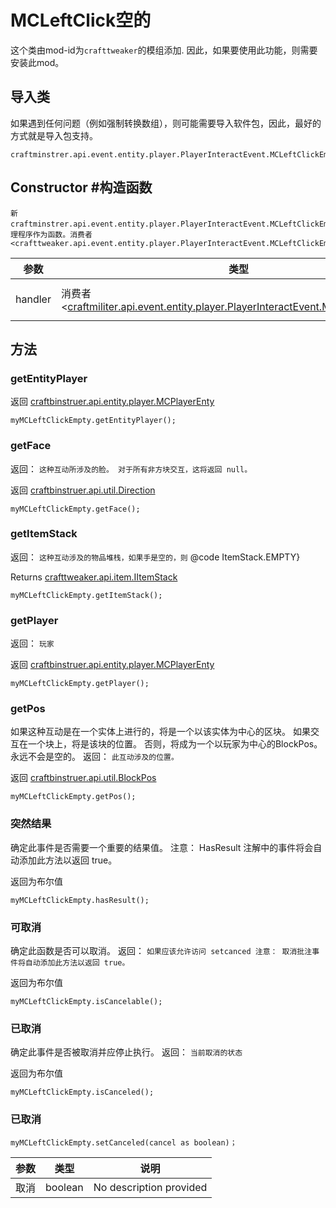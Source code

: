 # MCLeftClick空的

这个类由mod-id为`crafttweaker`的模组添加. 因此，如果要使用此功能，则需要安装此mod。

## 导入类
如果遇到任何问题（例如强制转换数组），则可能需要导入软件包，因此，最好的方式就是导入包支持。
```zenscript
craftminstrer.api.event.entity.player.PlayerInteractEvent.MCLeftClickEmpty
```

## Constructor #构造函数
```zenscript
新 craftminstrer.api.event.entity.player.PlayerInteractEvent.MCLeftClickEmpty(处理程序作为函数。消费者<crafttweaker.api.event.entity.player.PlayerInteractEvent.MCLeftClickEmpty>);
```
| 参数      | 类型                                                                                                                                                      | 描述                      |
| ------- | ------------------------------------------------------------------------------------------------------------------------------------------------------- | ----------------------- |
| handler | 消费者<[craftmiliter.api.event.entity.player.PlayerInteractEvent.MCLeftClickEmpty](/vanilla/api/event/entity/player/PlayerInteractEvent/MCLeftClickEmpty)> | No description provided |



## 方法
### getEntityPlayer

返回 [craftbinstruer.api.entity.player.MCPlayerEnty](/vanilla/api/entity/player/MCPlayerEntity)

```zenscript
myMCLeftClickEmpty.getEntityPlayer();
```

### getFace

返回： `这种互动所涉及的脸。 对于所有非方块交互，这将返回 null。`

返回 [craftbinstruer.api.util.Direction](/vanilla/api/util/Direction)

```zenscript
myMCLeftClickEmpty.getFace();
```

### getItemStack

返回： `这种互动涉及的物品堆栈，如果手是空的，则` @code ItemStack.EMPTY}

Returns [crafttweaker.api.item.IItemStack](/vanilla/api/items/IItemStack)

```zenscript
myMCLeftClickEmpty.getItemStack();
```

### getPlayer

返回： `玩家`

返回 [craftbinstruer.api.entity.player.MCPlayerEnty](/vanilla/api/entity/player/MCPlayerEntity)

```zenscript
myMCLeftClickEmpty.getPlayer();
```

### getPos

如果这种互动是在一个实体上进行的，将是一个以该实体为中心的区块。 如果交互在一个块上，将是该块的位置。 否则，将成为一个以玩家为中心的BlockPos。 永远不会是空的。 返回： `此互动涉及的位置。`

返回 [craftbinstruer.api.util.BlockPos](/vanilla/api/util/BlockPos)

```zenscript
myMCLeftClickEmpty.getPos();
```

### 突然结果

确定此事件是否需要一个重要的结果值。 注意： HasResult 注解中的事件将会自动添加此方法以返回 true。

返回为布尔值

```zenscript
myMCLeftClickEmpty.hasResult();
```

### 可取消

确定此函数是否可以取消。 返回： `如果应该允许访问 setcanced
 注意：
 取消批注事件将自动添加此方法以返回 true。`

返回为布尔值

```zenscript
myMCLeftClickEmpty.isCancelable();
```

### 已取消

确定此事件是否被取消并应停止执行。 返回： `当前取消的状态`

返回为布尔值

```zenscript
myMCLeftClickEmpty.isCanceled();
```

### 已取消

```zenscript
myMCLeftClickEmpty.setCanceled(cancel as boolean)；
```

| 参数 | 类型      | 说明                      |
| -- | ------- | ----------------------- |
| 取消 | boolean | No description provided |



